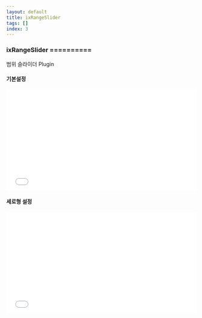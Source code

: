 ```yaml
---
layout: default
title: ixRangeSlider
tags: []
index: 3
---
```


### ixRangeSlider ==========

범위 슬라이더 Plugin

#### 기본설정
<iframe allowfullscreen="true" allowtransparency="true" frameborder="no" height="266" scrolling="no" src="//codepen.io/blaxk/embed/xVRRwP/?height=266&amp;theme-id=22040&amp;default-tab=result" style="width: 100%;"></iframe>

#### 세로형 설정
<iframe allowfullscreen="true" allowtransparency="true" frameborder="no" height="266" scrolling="no" src="//codepen.io/blaxk/embed/VarGVE/?height=266&amp;theme-id=22040&amp;default-tab=result" style="width: 100%;"></iframe>
